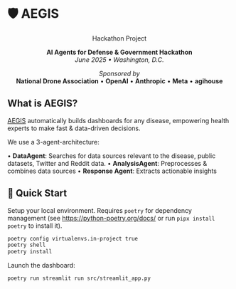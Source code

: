 # 🛡️ AEGIS

<div align="center">
Hackathon Project

**AI Agents for Defense & Government Hackathon**  
*June 2025 • Washington, D.C.*

*Sponsored by*  
**National Drone Association** • **OpenAI** • **Anthropic** • **Meta** • **agihouse**

</div>


## What is AEGIS?

[AEGIS](.) automatically builds dashboards for any disease, empowering health experts to make fast & data-driven decisions.

We use a 3-agent-architecture:

• **DataAgent**: Searches for data sources relevant to the disease, public datasets, Twitter and Reddit data.
• **AnalysisAgent**: Preprocesses & combines data sources
• **Response Agent**: Extracts actionable insights


## 🚀 Quick Start

Setup your local environment. Requires `poetry` for dependency management (see https://python-poetry.org/docs/ or run `pipx install poetry` to install it).

```bash
poetry config virtualenvs.in-project true
poetry shell
poetry install
```

Launch the dashboard:

```bash
poetry run streamlit run src/streamlit_app.py
```